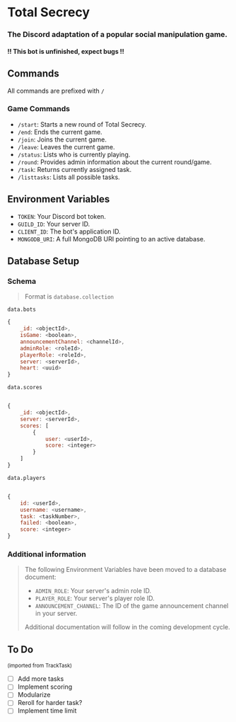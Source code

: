 # Total Secrecy
### The Discord adaptation of a popular social manipulation game.

#### !! This bot is unfinished, expect bugs !!

## Commands

All commands are prefixed with `/`

### Game Commands

- `/start`: Starts a new round of Total Secrecy.
- `/end`: Ends the current game.
- `/join`: Joins the current game.
- `/leave`: Leaves the current game.
- `/status`: Lists who is currently playing.
- `/round`: Provides admin information about the current round/game.
- `/task`: Returns currently assigned task.
- `/listtasks`: Lists all possible tasks.

## Environment Variables

- `TOKEN`: Your Discord bot token.
- `GUILD_ID`: Your server ID.
- `CLIENT_ID`: The bot's application ID.
- `MONGODB_URI`: A full MongoDB URI pointing to an active database.

## Database Setup

### Schema

> Format is `database.collection`

`data.bots`

```js
{
    _id: <objectId>,
    isGame: <boolean>,
    announcementChannel: <channelId>,
    adminRole: <roleId>,
    playerRole: <roleId>,
    server: <serverId>,
    heart: <uuid>
}
```

`data.scores`

```js

{
    _id: <objectId>,
    server: <serverId>,
    scores: [
        {
            user: <userId>,
            score: <integer>
        }
    ]
}

```

`data.players`

```js

{
    id: <userId>,
    username: <username>,
    task: <taskNumber>,
    failed: <boolean>,
    score: <integer>
}

```

### Additional information

<blockquote>

The following Environment Variables have been moved to a database document:

- `ADMIN_ROLE`: Your server's admin role ID.
- `PLAYER_ROLE`: Your server's player role ID.
- `ANNOUNCEMENT_CHANNEL`: The ID of the game announcement channel in your server.

Additional documentation will follow in the coming development cycle.

</blockquote>

## To Do

<small>(imported from TrackTask)</small>

- [ ] Add more tasks
- [ ] Implement scoring
- [ ] Modularize
- [ ] Reroll for harder task?
- [ ] Implement time limit
